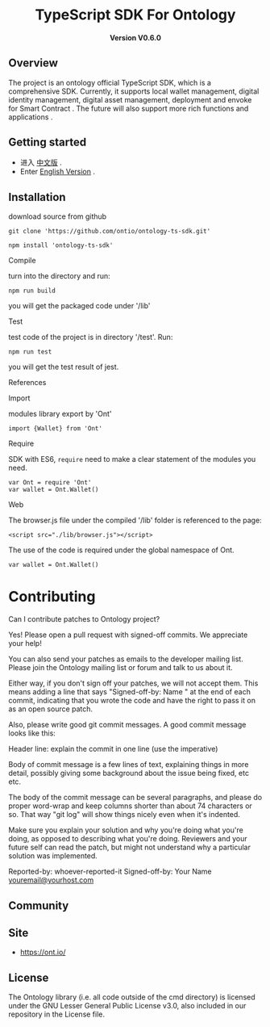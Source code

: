 
<h1 align="center">TypeScript SDK For Ontology  </h1>
<h4 align="center">Version V0.6.0 </h4>

## Overview

The project is an ontology official TypeScript SDK, which is a comprehensive SDK. Currently, it supports local wallet management, digital identity management, digital asset management,  deployment and envoke for Smart Contract . The future will also support more rich functions and applications .

## Getting started

* 进入 [中文版](http://opendoc.ont.io/tssdk/cn) .
* Enter [English Version](http://opendoc.ont.io/tssdk/en) .

## Installation

download source from github
```
git clone 'https://github.com/ontio/ontology-ts-sdk.git'
```

````
npm install 'ontology-ts-sdk'
````

Compile

turn into the directory and run:

````
npm run build
````

you will get the packaged code under '/lib'

Test

test code of the project is in directory '/test'. Run:

```
npm run test
```

you will get the test result of jest.

References

Import

modules library export by 'Ont'

```
import {Wallet} from 'Ont'
```

Require

SDK with ES6, ````require```` need to make a clear statement of the modules you need.

````
var Ont = require 'Ont'
var wallet = Ont.Wallet()
````

Web

The browser.js file under the compiled '/lib' folder is referenced to the page:

````
<script src="./lib/browser.js"></script>
````

The use of the code is required under the global namespace of Ont.

```
var wallet = Ont.Wallet()
```

# Contributing

Can I contribute patches to Ontology project?

Yes! Please open a pull request with signed-off commits. We appreciate your help!

You can also send your patches as emails to the developer mailing list.
Please join the Ontology mailing list or forum and talk to us about it.

Either way, if you don't sign off your patches, we will not accept them.
This means adding a line that says "Signed-off-by: Name <email>" at the
end of each commit, indicating that you wrote the code and have the right
to pass it on as an open source patch.

Also, please write good git commit messages.  A good commit message
looks like this:

  Header line: explain the commit in one line (use the imperative)

  Body of commit message is a few lines of text, explaining things
  in more detail, possibly giving some background about the issue
  being fixed, etc etc.

  The body of the commit message can be several paragraphs, and
  please do proper word-wrap and keep columns shorter than about
  74 characters or so. That way "git log" will show things
  nicely even when it's indented.

  Make sure you explain your solution and why you're doing what you're
  doing, as opposed to describing what you're doing. Reviewers and your
  future self can read the patch, but might not understand why a
  particular solution was implemented.

  Reported-by: whoever-reported-it
  Signed-off-by: Your Name <youremail@yourhost.com>

## Community

## Site

* https://ont.io/

## License

The Ontology library (i.e. all code outside of the cmd directory) is licensed under the GNU Lesser General Public License v3.0, also included in our repository in the License file.
